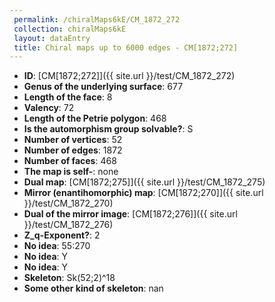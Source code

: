 ```yaml
--- 
 permalink: /chiralMaps6kE/CM_1872_272 
 collection: chiralMaps6kE
 layout: dataEntry
 title: Chiral maps up to 6000 edges - CM[1872;272]
---
```


- **ID**: [CM[1872;272]]({{ site.url }}/test/CM_1872_272)
- **Genus of the underlying surface**: 677
- **Length of the face**: 8
- **Valency**: 72
- **Length of the Petrie polygon**: 468
- **Is the automorphism group solvable?**: S
- **Number of vertices**: 52
- **Number of edges**: 1872
- **Number of faces**: 468
- **The map is self-**: none
- **Dual map**: [CM[1872;275]]({{ site.url }}/test/CM_1872_275)
- **Mirror (enantihomorphic) map**: [CM[1872;270]]({{ site.url }}/test/CM_1872_270)
- **Dual of the mirror image**: [CM[1872;276]]({{ site.url }}/test/CM_1872_276)
- **Z_q-Exponent?**: 2
- **No idea**:  55:270
- **No idea**: Y
- **No idea**: Y
- **Skeleton**: Sk(52;2)^18
- **Some other kind of skeleton**: nan
